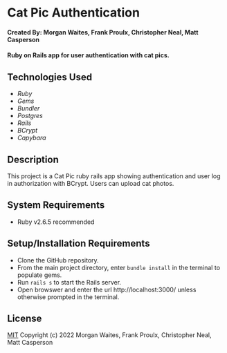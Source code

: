 # Cat Pic Authentication

#### Created By: Morgan Waites, Frank Proulx, Christopher Neal, Matt Casperson

#### Ruby on Rails app for user authentication with cat pics.

## Technologies Used

* _Ruby_
* _Gems_
* _Bundler_
* _Postgres_
* _Rails_
* _BCrypt_
* _Capybara_


## Description

This project is a Cat Pic ruby rails app showing authentication and user log in authorization with BCrypt. Users can upload cat photos.

## System Requirements

* Ruby v2.6.5 recommended

## Setup/Installation Requirements

* Clone the GitHub repository.
* From the main project directory, enter `bundle install` in the terminal to populate gems.
* Run `rails s` to start the Rails server.
* Open browswer and enter the url http://localhost:3000/ unless otherwise prompted in the terminal.

## License

[MIT](https://opensource.org/licenses/MIT) Copyright (c) 2022 Morgan Waites, Frank Proulx, Christopher Neal, Matt Casperson
